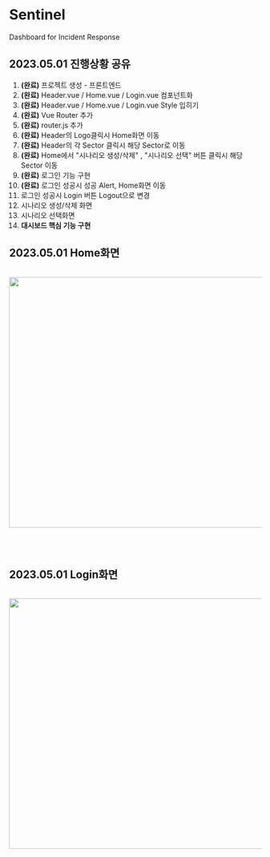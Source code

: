 # Sentinel
Dashboard for Incident Response


## 2023.05.01 진행상황 공유

1. <strong>(완료)</strong> 프로젝트 생성 - 프론트엔드
2. <strong>(완료)</strong> Header.vue / Home.vue / Login.vue 컴포넌트화
3. <strong>(완료)</strong> Header.vue / Home.vue / Login.vue Style 입히기
3. <strong>(완료)</strong> Vue Router 추가
4. <strong>(완료)</strong> router.js 추가
5. <strong>(완료)</strong> Header의 Logo클릭시 Home화면 이동
6. <strong>(완료)</strong> Header의 각 Sector 클릭시 해당 Sector로 이동
7. <strong>(완료)</strong> Home에서 "시나리오 생성/삭제" , "시나리오 선택" 버튼 클릭시 해당 Sector 이동
8. <strong>(완료)</strong> 로그인 기능 구현
9. <strong>(완료)</strong> 로그인 성공시 성공 Alert, Home화면 이동
9. 로그인 성공시 Login 버튼 Logout으로 변경
9. 시나리오 생성/삭제 화면
10. 시나리오 선택화면
11. <strong>대시보드 핵심 기능 구현</strong> 

## 2023.05.01 Home화면
<br>
<img src="https://postfiles.pstatic.net/MjAyMzA1MDFfNSAg/MDAxNjgyOTQ0MjQwMzgz.mXAwJtHLTG5lwolFVkVRpnINaHyO7nZJxQa4oPbLOfAg.seDWuOoDt0YmtUHSdQIm1orJoUXTAC1bwFhdWP1BmzEg.PNG.rhgustmd5/image.png?type=w773" width="800" height="500"/>

<br><br>
## 2023.05.01 Login화면
<br>
<img src="https://postfiles.pstatic.net/MjAyMzA1MDFfMTgx/MDAxNjgyOTQ0MjYwMzAy.8arTUn-ZEvPeaW2mW05hc3TCcLO4yzjAKF739cWfdUAg.zDsabtd86lJrGQSIC-V-hsPvQsOQ9cU26zXa4zcYIEsg.PNG.rhgustmd5/image.png?type=w773"  width="800" height="500"/>
